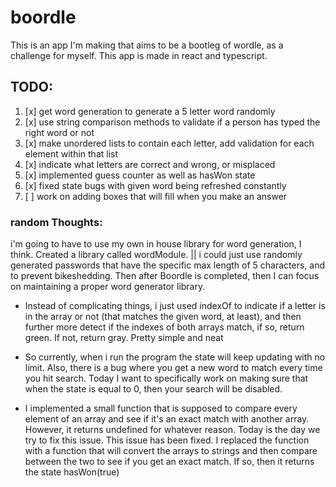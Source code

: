 # boordle

This is an app I'm making that aims to be a bootleg of wordle, as a challenge for myself. This app is made in react and typescript.

## TODO:
1. [x] get word generation to generate a 5 letter word randomly 
2. [x] use string comparison methods to validate if a person has typed the right word or not
3. [x] make unordered lists to contain each letter, add validation for each element within that list 
4. [x] indicate what letters are correct and wrong, or misplaced
5. [x] implemented guess counter as well as hasWon state
6. [x] fixed state bugs with given word being refreshed constantly
7. [ ] work on adding boxes that will fill when you make an answer

### random Thoughts:
i'm going to have to use my own in house library for word generation, I think. Created a library called wordModule.
|| i could just use randomly generated passwords that have the specific max length of 5 characters,
and to prevent bikeshedding. Then after Boordle is completed, then I can focus on maintaining a proper word generator library.

- Instead of complicating things, i just used indexOf to indicate if a letter is in the array or not (that matches the given word, at least), and then further more detect if the indexes of both arrays match, if so, return green. If not, return gray. Pretty simple and neat

- So currently, when i run the program the state will keep updating with no limit. Also, there is a bug where you get a new word to match every time you hit search. Today I want to specifically work on making sure that when the state is equal to 0, then your search will be disabled.

- I implemented a small function that is supposed to compare every element of an array and see if it's an exact match with another array. However, it returns undefined for whatever reason. Today is the day we try to fix this issue. This issue has been fixed. I replaced the function with a function that will convert the arrays to strings and then compare between the two to see if you get an exact match. If so, then it returns the state hasWon(true)

